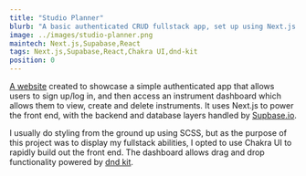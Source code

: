 ```yaml
---
title: "Studio Planner"
blurb: "A basic authenticated CRUD fullstack app, set up using Next.js and Supabase."
image: ../images/studio-planner.png
maintech: Next.js,Supabase,React
tags: Next.js,Supabase,React,Chakra UI,dnd-kit
position: 0
---
```

[A website](https://studio-planner.vercel.app/) created to showcase a simple authenticated app that allows users to sign up/log in, and then access an instrument dashboard which allows them to view, create and delete instruments. It uses Next.js to power the front end, with the backend and database layers handled by [Supbase.io](https://docs.dndkit.com/).

I usually do styling from the ground up using SCSS, but as the purpose of this project was to display my fullstack abilities, I opted to use Chakra UI to rapidly build out the front end. The dashboard allows drag and drop functionality powered by [dnd kit](https://docs.dndkit.com/).
